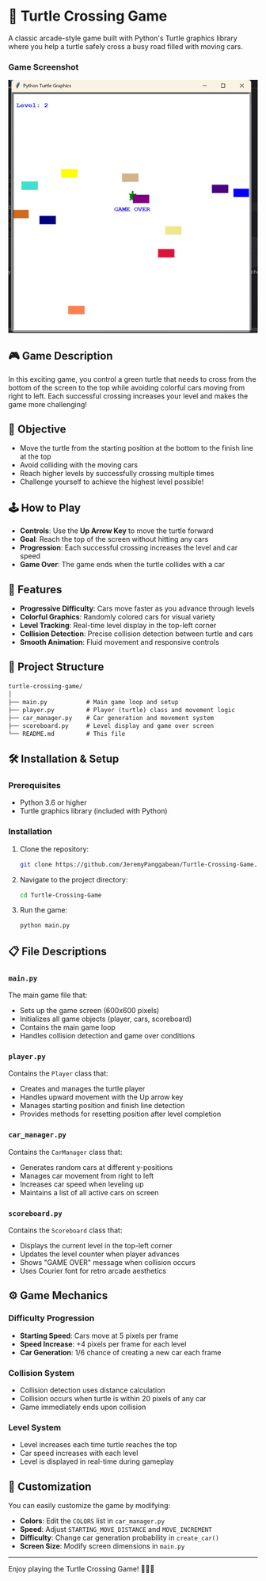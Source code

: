 # 🐢 Turtle Crossing Game

A classic arcade-style game built with Python's Turtle graphics library where you help a turtle safely cross a busy road filled with moving cars.

### Game Screenshot
![Game Screenshot](https://raw.githubusercontent.com/JeremyPanggabean/Turtle-Crossing-Game/main/sample_games.jpg)

## 🎮 Game Description

In this exciting game, you control a green turtle that needs to cross from the bottom of the screen to the top while avoiding colorful cars moving from right to left. Each successful crossing increases your level and makes the game more challenging!

## 🎯 Objective

- Move the turtle from the starting position at the bottom to the finish line at the top
- Avoid colliding with the moving cars
- Reach higher levels by successfully crossing multiple times
- Challenge yourself to achieve the highest level possible!

## 🕹️ How to Play

- **Controls**: Use the **Up Arrow Key** to move the turtle forward
- **Goal**: Reach the top of the screen without hitting any cars
- **Progression**: Each successful crossing increases the level and car speed
- **Game Over**: The game ends when the turtle collides with a car

## 🚀 Features

- **Progressive Difficulty**: Cars move faster as you advance through levels
- **Colorful Graphics**: Randomly colored cars for visual variety
- **Level Tracking**: Real-time level display in the top-left corner
- **Collision Detection**: Precise collision detection between turtle and cars
- **Smooth Animation**: Fluid movement and responsive controls

## 📁 Project Structure

```
turtle-crossing-game/
│
├── main.py           # Main game loop and setup
├── player.py         # Player (turtle) class and movement logic
├── car_manager.py    # Car generation and movement system
├── scoreboard.py     # Level display and game over screen
└── README.md         # This file
```

## 🛠️ Installation & Setup

### Prerequisites
- Python 3.6 or higher
- Turtle graphics library (included with Python)

### Installation
1. Clone the repository:
   ```bash
   git clone https://github.com/JeremyPanggabean/Turtle-Crossing-Game.git
   ```

2. Navigate to the project directory:
   ```bash
   cd Turtle-Crossing-Game
   ```

3. Run the game:
   ```bash
   python main.py
   ```

## 📋 File Descriptions

### `main.py`
The main game file that:
- Sets up the game screen (600x600 pixels)
- Initializes all game objects (player, cars, scoreboard)
- Contains the main game loop
- Handles collision detection and game over conditions

### `player.py`
Contains the `Player` class that:
- Creates and manages the turtle player
- Handles upward movement with the Up arrow key
- Manages starting position and finish line detection
- Provides methods for resetting position after level completion

### `car_manager.py`
Contains the `CarManager` class that:
- Generates random cars at different y-positions
- Manages car movement from right to left
- Increases car speed when leveling up
- Maintains a list of all active cars on screen

### `scoreboard.py`
Contains the `Scoreboard` class that:
- Displays the current level in the top-left corner
- Updates the level counter when player advances
- Shows "GAME OVER" message when collision occurs
- Uses Courier font for retro arcade aesthetics

## ⚙️ Game Mechanics

### Difficulty Progression
- **Starting Speed**: Cars move at 5 pixels per frame
- **Speed Increase**: +4 pixels per frame for each level
- **Car Generation**: 1/6 chance of creating a new car each frame

### Collision System
- Collision detection uses distance calculation
- Collision occurs when turtle is within 20 pixels of any car
- Game immediately ends upon collision

### Level System
- Level increases each time turtle reaches the top
- Car speed increases with each level
- Level is displayed in real-time during gameplay

## 🎨 Customization

You can easily customize the game by modifying:

- **Colors**: Edit the `COLORS` list in `car_manager.py`
- **Speed**: Adjust `STARTING_MOVE_DISTANCE` and `MOVE_INCREMENT`
- **Difficulty**: Change car generation probability in `create_car()`
- **Screen Size**: Modify screen dimensions in `main.py`


---


Enjoy playing the Turtle Crossing Game! 🐢🚗💨
